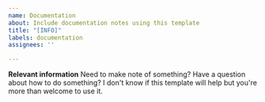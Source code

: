 ```yaml
---
name: Documentation
about: Include documentation notes using this template
title: "[INFO]"
labels: documentation
assignees: ''

---
```


**Relevant information**
Need to make note of something? Have a question about how to do something? I don't know if this template will help but you're more than welcome to use it.
